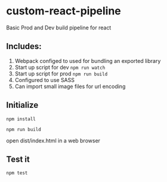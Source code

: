 # custom-react-pipeline

Basic Prod and Dev build pipeline for react

## Includes:

1. Webpack configed to used for bundling an exported library
2. Start up script for dev `npm run watch`
3. Start up script for prod `npm run build`
4. Configured to use SASS
5. Can import small image files for url encoding

## Initialize

```
npm install
```

```
npm run build
```

open dist/index.html in a web browser

## Test it

```
npm test
```
